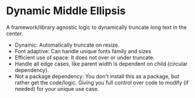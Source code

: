 # Dynamic Middle Ellipsis

A framework/library agnostic logic to dynamically truncate long text in the center.

 - Dynamic: Automatically truncate on resize.
 - Font adaptive: Can handle unique fonts family and sizes
 - Efficient use of space: It does not over or under truncate.
 - Handle all edge cases, like parent width is dependent on child (circular dependency).
 - Not a package dependency: You don't install this as a package, but rather get the code/logic. Giving you full control over code to modify (if needed) for your unique use case.